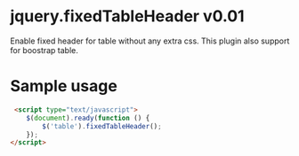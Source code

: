 # jquery.fixedTableHeader v0.01

Enable fixed header for table without any extra css. This plugin also support for boostrap table.

# Sample usage

```html
 <script type="text/javascript">
    $(document).ready(function () {
        $('table').fixedTableHeader();
    });
</script>
```